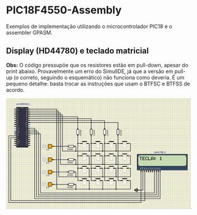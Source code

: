 # PIC18F4550-Assembly
Exemplos de implementação utilizando o microcontrolador PIC18 e o assembler GPASM.

## Display (HD44780) e teclado matricial
**Obs:** O código pressupõe que os resistores estão em pull-down, apesar do print abaixo.
Provavelmente um erro do SimulIDE, já que a versão em pull-up (o correto, seguindo o esquemático) não funciona como deveria.
É um pequeno detalhe: basta trocar as instruções que usam o BTFSC e BTFSS de acordo. 

![Print da simulação.](https://github.com/KaiqueZambrano/PIC18F4550-Assembly/blob/main/display_teclado/sim-display-teclado.png)
